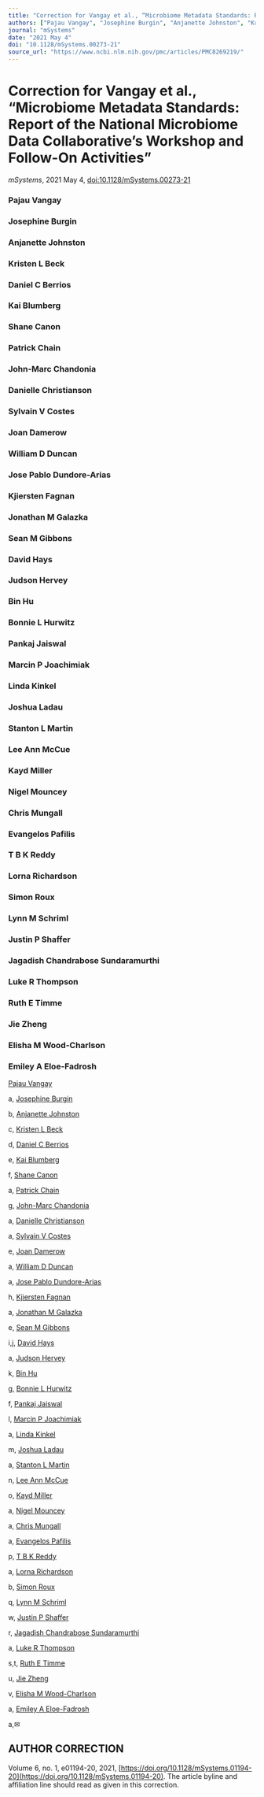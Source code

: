 ```yaml
---
title: "Correction for Vangay et al., “Microbiome Metadata Standards: Report of the National Microbiome Data Collaborative’s Workshop and Follow-On Activities”"
authors: ["Pajau Vangay", "Josephine Burgin", "Anjanette Johnston", "Kristen L Beck", "Daniel C Berrios", "Kai Blumberg", "Shane Canon", "Patrick Chain", "John-Marc Chandonia", "Danielle Christianson", "Sylvain V Costes", "Joan Damerow", "William D Duncan", "Jose Pablo Dundore-Arias", "Kjiersten Fagnan", "Jonathan M Galazka", "Sean M Gibbons", "David Hays", "Judson Hervey", "Bin Hu", "Bonnie L Hurwitz", "Pankaj Jaiswal", "Marcin P Joachimiak", "Linda Kinkel", "Joshua Ladau", "Stanton L Martin", "Lee Ann McCue", "Kayd Miller", "Nigel Mouncey", "Chris Mungall", "Evangelos Pafilis", "T B K Reddy", "Lorna Richardson", "Simon Roux", "Lynn M Schriml", "Justin P Shaffer", "Jagadish Chandrabose Sundaramurthi", "Luke R Thompson", "Ruth E Timme", "Jie Zheng", "Elisha M Wood-Charlson", "Emiley A Eloe-Fadrosh"]
journal: "mSystems"
date: "2021 May 4"
doi: "10.1128/mSystems.00273-21"
source_url: "https://www.ncbi.nlm.nih.gov/pmc/articles/PMC8269219/"
---
```


# Correction for Vangay et al., “Microbiome Metadata Standards: Report of the National Microbiome Data Collaborative’s Workshop and Follow-On Activities”

*mSystems*, 2021 May 4, [doi:10.1128/mSystems.00273-21](https://doi.org/10.1128/mSystems.00273-21)

### Pajau Vangay
### Josephine Burgin
### Anjanette Johnston
### Kristen L Beck
### Daniel C Berrios
### Kai Blumberg
### Shane Canon
### Patrick Chain
### John-Marc Chandonia
### Danielle Christianson
### Sylvain V Costes
### Joan Damerow
### William D Duncan
### Jose Pablo Dundore-Arias
### Kjiersten Fagnan
### Jonathan M Galazka
### Sean M Gibbons
### David Hays
### Judson Hervey
### Bin Hu
### Bonnie L Hurwitz
### Pankaj Jaiswal
### Marcin P Joachimiak
### Linda Kinkel
### Joshua Ladau
### Stanton L Martin
### Lee Ann McCue
### Kayd Miller
### Nigel Mouncey
### Chris Mungall
### Evangelos Pafilis
### T B K Reddy
### Lorna Richardson
### Simon Roux
### Lynn M Schriml
### Justin P Shaffer
### Jagadish Chandrabose Sundaramurthi
### Luke R Thompson
### Ruth E Timme
### Jie Zheng
### Elisha M Wood-Charlson
### Emiley A Eloe-Fadrosh

[Pajau Vangay](https://pubmed.ncbi.nlm.nih.gov/?term=%22Vangay%20P%22%5BAuthor%5D)

a, [Josephine Burgin](https://pubmed.ncbi.nlm.nih.gov/?term=%22Burgin%20J%22%5BAuthor%5D)

b, [Anjanette Johnston](https://pubmed.ncbi.nlm.nih.gov/?term=%22Johnston%20A%22%5BAuthor%5D)

c, [Kristen L Beck](https://pubmed.ncbi.nlm.nih.gov/?term=%22Beck%20KL%22%5BAuthor%5D)

d, [Daniel C Berrios](https://pubmed.ncbi.nlm.nih.gov/?term=%22Berrios%20DC%22%5BAuthor%5D)

e, [Kai Blumberg](https://pubmed.ncbi.nlm.nih.gov/?term=%22Blumberg%20K%22%5BAuthor%5D)

f, [Shane Canon](https://pubmed.ncbi.nlm.nih.gov/?term=%22Canon%20S%22%5BAuthor%5D)

a, [Patrick Chain](https://pubmed.ncbi.nlm.nih.gov/?term=%22Chain%20P%22%5BAuthor%5D)

g, [John-Marc Chandonia](https://pubmed.ncbi.nlm.nih.gov/?term=%22Chandonia%20JM%22%5BAuthor%5D)

a, [Danielle Christianson](https://pubmed.ncbi.nlm.nih.gov/?term=%22Christianson%20D%22%5BAuthor%5D)

a, [Sylvain V Costes](https://pubmed.ncbi.nlm.nih.gov/?term=%22Costes%20SV%22%5BAuthor%5D)

e, [Joan Damerow](https://pubmed.ncbi.nlm.nih.gov/?term=%22Damerow%20J%22%5BAuthor%5D)

a, [William D Duncan](https://pubmed.ncbi.nlm.nih.gov/?term=%22Duncan%20WD%22%5BAuthor%5D)

a, [Jose Pablo Dundore-Arias](https://pubmed.ncbi.nlm.nih.gov/?term=%22Dundore-Arias%20JP%22%5BAuthor%5D)

h, [Kjiersten Fagnan](https://pubmed.ncbi.nlm.nih.gov/?term=%22Fagnan%20K%22%5BAuthor%5D)

a, [Jonathan M Galazka](https://pubmed.ncbi.nlm.nih.gov/?term=%22Galazka%20JM%22%5BAuthor%5D)

e, [Sean M Gibbons](https://pubmed.ncbi.nlm.nih.gov/?term=%22Gibbons%20SM%22%5BAuthor%5D)

i,j, [David Hays](https://pubmed.ncbi.nlm.nih.gov/?term=%22Hays%20D%22%5BAuthor%5D)

a, [Judson Hervey](https://pubmed.ncbi.nlm.nih.gov/?term=%22Hervey%20J%22%5BAuthor%5D)

k, [Bin Hu](https://pubmed.ncbi.nlm.nih.gov/?term=%22Hu%20B%22%5BAuthor%5D)

g, [Bonnie L Hurwitz](https://pubmed.ncbi.nlm.nih.gov/?term=%22Hurwitz%20BL%22%5BAuthor%5D)

f, [Pankaj Jaiswal](https://pubmed.ncbi.nlm.nih.gov/?term=%22Jaiswal%20P%22%5BAuthor%5D)

l, [Marcin P Joachimiak](https://pubmed.ncbi.nlm.nih.gov/?term=%22Joachimiak%20MP%22%5BAuthor%5D)

a, [Linda Kinkel](https://pubmed.ncbi.nlm.nih.gov/?term=%22Kinkel%20L%22%5BAuthor%5D)

m, [Joshua Ladau](https://pubmed.ncbi.nlm.nih.gov/?term=%22Ladau%20J%22%5BAuthor%5D)

a, [Stanton L Martin](https://pubmed.ncbi.nlm.nih.gov/?term=%22Martin%20SL%22%5BAuthor%5D)

n, [Lee Ann McCue](https://pubmed.ncbi.nlm.nih.gov/?term=%22McCue%20LA%22%5BAuthor%5D)

o, [Kayd Miller](https://pubmed.ncbi.nlm.nih.gov/?term=%22Miller%20K%22%5BAuthor%5D)

a, [Nigel Mouncey](https://pubmed.ncbi.nlm.nih.gov/?term=%22Mouncey%20N%22%5BAuthor%5D)

a, [Chris Mungall](https://pubmed.ncbi.nlm.nih.gov/?term=%22Mungall%20C%22%5BAuthor%5D)

a, [Evangelos Pafilis](https://pubmed.ncbi.nlm.nih.gov/?term=%22Pafilis%20E%22%5BAuthor%5D)

p, [T B K Reddy](https://pubmed.ncbi.nlm.nih.gov/?term=%22Reddy%20TBK%22%5BAuthor%5D)

a, [Lorna Richardson](https://pubmed.ncbi.nlm.nih.gov/?term=%22Richardson%20L%22%5BAuthor%5D)

b, [Simon Roux](https://pubmed.ncbi.nlm.nih.gov/?term=%22Roux%20S%22%5BAuthor%5D)

q, [Lynn M Schriml](https://pubmed.ncbi.nlm.nih.gov/?term=%22Schriml%20LM%22%5BAuthor%5D)

w, [Justin P Shaffer](https://pubmed.ncbi.nlm.nih.gov/?term=%22Shaffer%20JP%22%5BAuthor%5D)

r, [Jagadish Chandrabose Sundaramurthi](https://pubmed.ncbi.nlm.nih.gov/?term=%22Sundaramurthi%20JC%22%5BAuthor%5D)

a, [Luke R Thompson](https://pubmed.ncbi.nlm.nih.gov/?term=%22Thompson%20LR%22%5BAuthor%5D)

s,t, [Ruth E Timme](https://pubmed.ncbi.nlm.nih.gov/?term=%22Timme%20RE%22%5BAuthor%5D)

u, [Jie Zheng](https://pubmed.ncbi.nlm.nih.gov/?term=%22Zheng%20J%22%5BAuthor%5D)

v, [Elisha M Wood-Charlson](https://pubmed.ncbi.nlm.nih.gov/?term=%22Wood-Charlson%20EM%22%5BAuthor%5D)

a, [Emiley A Eloe-Fadrosh](https://pubmed.ncbi.nlm.nih.gov/?term=%22Eloe-Fadrosh%20EA%22%5BAuthor%5D)

a,✉

## AUTHOR CORRECTION

Volume 6, no. 1, e01194-20, 2021, [https://doi.org/10.1128/mSystems.01194-20](https://doi.org/10.1128/mSystems.01194-20). The article byline and affiliation line should read as given in this correction.